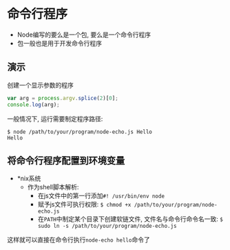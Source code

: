 # 命令行程序

* Node编写的要么是一个包, 要么是一个命令行程序
* 包一般也是用于开发命令行程序

## 演示

创建一个显示参数的程序

```javascript
var arg = process.argv.splice(2)[0];
console.log(arg);
```

一般情况下, 运行需要制定程序路径:

```shell
$ node /path/to/your/program/node-echo.js Hello
Hello
```

## 将命令行程序配置到环境变量

* *nix系统
    - 作为shell脚本解析: 
        - 在js文件中的第一行添加`#! /usr/bin/env node`
        - 赋予js文件可执行权限: `$ chmod +x /path/to/your/program/node-echo.js`
        - 在`PATH`中制定某个目录下创建软链文件, 文件名与命令行命令名一致: `$ sudo ln -s /path/to/your/program/node-echo.js`

这样就可以直接在命令行执行`node-echo hello`命令了

